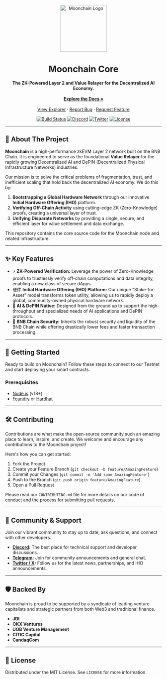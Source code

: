 <p align="center">
  <img src="https://s3.moonchain.com/mch-logo.svg" alt="Moonchain Logo" width="150"/>
</p>

<h1 align="center">Moonchain Core</h1>

<p align="center">
  <strong>The ZK-Powered Layer 2 and Value Relayer for the Decentralized AI Economy.</strong>
  <br />
  <br />
  <a href="https://docs.mchain.ai"><strong>Explore the Docs »</strong></a>
  <br />
  <br />
  <a href="https://explorer.moonchain.com">View Explorer</a>
  ·
  <a href="https://github.com/JDI-Group/.github/issues">Report Bug</a>
  ·
  <a href="https://github.com/JDI-Group/.github/issues">Request Feature</a>
</p>

<p align="center">
  <!-- GitHub Actions Build Status -->
  <a href="#"><img src="https://img.shields.io/github/actions/workflow/status/mxc-foundation/moonchain-core/go.yml?branch=main&style=for-the-badge" alt="Build Status"></a>
  <!-- Discord -->
  <a href="https://discord.gg/your-discord-invite"><img src="https://img.shields.io/discord/your-discord-id?color=7289DA&label=DISCORD&logo=discord&logoColor=white&style=for-the-badge" alt="Discord"></a>
  <!-- Twitter -->
  <a href="https://twitter.com/Moonchain_com"><img src="https://img.shields.io/twitter/follow/Moonchain_com?style=for-the-badge&logo=twitter" alt="Twitter"></a>
  <!-- License -->
  <a href="LICENSE"><img src="https://img.shields.io/github/license/mxc-foundation/moonchain-core?style=for-the-badge" alt="License"></a>
</p>

---

## 📖 About The Project

**Moonchain** is a high-performance zkEVM Layer 2 network built on the BNB Chain. It is engineered to serve as the foundational **Value Relayer** for the rapidly growing Decentralized AI and DePIN (Decentralized Physical Infrastructure Networks) industries.

Our mission is to solve the critical problems of fragmentation, trust, and inefficient scaling that hold back the decentralized AI economy. We do this by:
1.  **Bootstrapping a Global Hardware Network** through our innovative **Initial Hardware Offering (IHO)** platform.
2.  **Verifying Off-Chain Activity** using cutting-edge ZK (Zero-Knowledge) proofs, creating a universal layer of trust.
3.  **Unifying Disparate Networks** by providing a single, secure, and efficient layer for value settlement and data exchange.

This repository contains the core source code for the Moonchain node and related infrastructure.

---

## ✨ Key Features

*   ⚡️ **ZK-Powered Verification:** Leverage the power of Zero-Knowledge proofs to trustlessly verify off-chain computations and data integrity, enabling a new class of secure dApps.
*   硬件 **Initial Hardware Offering (IHO) Platform:** Our unique "Stake-for-Asset" model transforms token utility, allowing us to rapidly deploy a global, community-owned physical hardware network.
*   🧠 **AI & DePIN Native:** Designed from the ground up to support the high-throughput and specialized needs of AI applications and DePIN protocols.
*   🔐 **BNB Chain Security:** Inherits the robust security and liquidity of the BNB Chain while offering drastically lower fees and faster transaction processing.

---

## 🚀 Getting Started

Ready to build on Moonchain? Follow these steps to connect to our Testnet and start deploying your smart contracts.

### Prerequisites

*   [Node.js](https://nodejs.org/) (v18+)
*   [Foundry](https://getfoundry.sh/) or [Hardhat](https://hardhat.org/)



---

## 🛠️ Contributing

Contributions are what make the open-source community such an amazing place to learn, inspire, and create. We welcome and encourage any contributions to the Moonchain project!

Here's how you can get started:
1.  Fork the Project
2.  Create your Feature Branch (`git checkout -b feature/AmazingFeature`)
3.  Commit your Changes (`git commit -m 'Add some AmazingFeature'`)
4.  Push to the Branch (`git push origin feature/AmazingFeature`)
5.  Open a Pull Request

Please read our `CONTRIBUTING.md` file for more details on our code of conduct and the process for submitting pull requests.

---

## 💬 Community & Support

Join our vibrant community to stay up to date, ask questions, and connect with other developers.

*   **[Discord](https://discord.gg/):** The best place for technical support and developer discussions.
*   **[Telegram](https://t.me/):** Join for community announcements and general chat.
*   **[Twitter / X](https://twitter.com/Moonchain_com):** Follow us for the latest news, partnerships, and IHO announcements.

---

## 🛡️ Backed By

Moonchain is proud to be supported by a syndicate of leading venture capitalists and strategic partners from both Web3 and traditional finance.

*   **JDI**
*   **OKX Ventures**
*   **UOB Venture Management**
*   **CITIC Capital**
*   **CandaqCom**

---

## 📜 License

Distributed under the MIT License. See `LICENSE` for more information.


